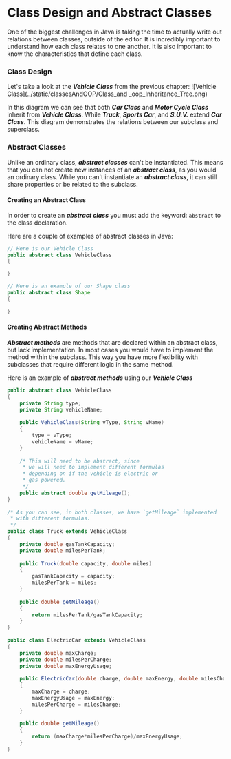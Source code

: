 # Class Design and Abstract Classes
One of the biggest challenges in Java is taking the time to actually write out relations between classes, outside of the editor. It is incredibly important to understand how each class relates to one another. It is also important to know the characteristics that define each class.

### Class Design
Let's take a look at the ***Vehicle Class*** from the previous chapter:
![Vehicle Class](../static/classesAndOOP/Class_and _oop_Inheritance_Tree.png)

In this diagram we can see that both ***Car Class*** and ***Motor Cycle Class*** inherit from ***Vehicle Class***. While ***Truck***, ***Sports Car***, and ***S.U.V.*** extend ***Car Class***. This diagram demonstrates the relations between our subclass and superclass.

### Abstract Classes
Unlike an ordinary class, ***abstract classes*** can't be instantiated. This means that you can not create new instances of an ***abstract class***, as you would an ordinary class. While you can't instantiate an ***abstract class***, it can still share properties or be related to the subclass. 

#### Creating an Abstract Class
In order to create an ***abstract class*** you must add the keyword: `abstract` to the class declaration.

Here are a couple of examples of abstract classes in Java:

```Java
// Here is our Vehicle Class
public abstract class VehicleClass
{

}

// Here is an example of our Shape class
public abstract class Shape
{

}
```
#### Creating Abstract Methods
***Abstract methods*** are methods that are declared within an abstract class, but lack implementation. In most cases you would have to implement the method within the subclass. This way you have more flexibility with subclasses that require different logic in the same method.

Here is an example of ***abstract methods*** using our ***Vehicle Class***

```Java
public abstract class VehicleClass
{
    private String type;
    private String vehicleName;
    
    public VehicleClass(String vType, String vName)
    {
        type = vType;
        vehicleName = vName;
    }
    
    /* This will need to be abstract, since 
     * we will need to implement different formulas
     * depending on if the vehicle is electric or 
     * gas powered.
     */ 
    public abstract double getMileage();
}
  
/* As you can see, in both classes, we have `getMileage` implemented
 * with different formulas.
 */ 
public class Truck extends VehicleClass
{
    private double gasTankCapacity;
    private double milesPerTank;
    
    public Truck(double capacity, double miles)
    {
        gasTankCapacity = capacity;
        milesPerTank = miles;
    }
    
    public double getMileage()
    {
        return milesPerTank/gasTankCapacity;
    }
}
  
public class ElectricCar extends VehicleClass
{
    private double maxCharge;
    private double milesPerCharge;
    private double maxEnergyUsage;
    
    public ElectricCar(double charge, double maxEnergy, double milesCharge)
    {
        maxCharge = charge;
        maxEnergyUsage = maxEnergy;
        milesPerCharge = milesCharge;
    }
    
    public double getMileage()
    {
        return (maxCharge*milesPerCharge)/maxEnergyUsage;
    }
}

```
